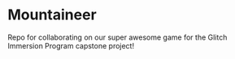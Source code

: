# Mountaineer
Repo for collaborating on our super awesome game for the Glitch Immersion Program capstone project!
